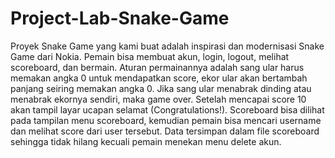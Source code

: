 # Project-Lab-Snake-Game
Proyek Snake Game yang kami buat adalah inspirasi dan modernisasi Snake Game dari Nokia. Pemain bisa membuat akun, login, logout, melihat scoreboard, dan bermain. Aturan permainannya adalah sang ular harus memakan angka 0 untuk mendapatkan score, ekor ular akan bertambah panjang seiring memakan angka 0. Jika sang ular menabrak dinding atau menabrak ekornya sendiri, maka game over. Setelah mencapai score 10 akan tampil layar ucapan selamat (Congratulations!). Scoreboard bisa dilihat pada tampilan menu scoreboard, kemudian pemain bisa mencari username dan melihat score dari user tersebut. Data tersimpan dalam file scoreboard sehingga tidak hilang kecuali pemain menekan menu delete akun.
